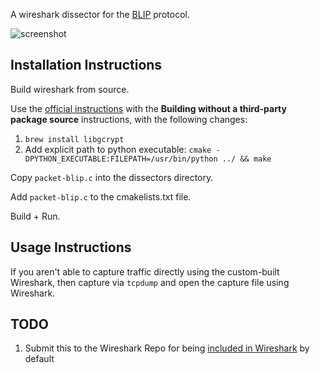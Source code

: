 
A wireshark dissector for the [BLIP](https://github.com/couchbaselabs/BLIP-Cpp) protocol.

![screenshot](https://user-images.githubusercontent.com/296876/37130256-8122e29a-2237-11e8-8c22-caaf65889f22.png)

## Installation Instructions

Build wireshark from source.

Use the [official instructions](https://wiki.wireshark.org/BuildingAndInstalling#macOS) with the **Building without a third-party package source** instructions, with the following changes:

1. `brew install libgcrypt`
1. Add explicit path to python executable: `cmake -DPYTHON_EXECUTABLE:FILEPATH=/usr/bin/python ../ && make`

Copy `packet-blip.c` into the dissectors directory.

Add `packet-blip.c` to the cmakelists.txt file.

Build + Run.

## Usage Instructions

If you aren't able to capture traffic directly using the custom-built Wireshark, then capture via `tcpdump` and open the capture file using Wireshark.

## TODO

1. Submit this to the Wireshark Repo for being [included in Wireshark](https://www.wireshark.org/docs/wsdg_html_chunked/ChSrcContribute.html) by default
